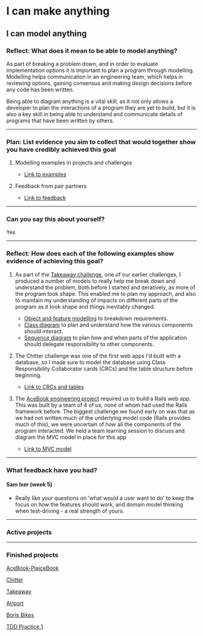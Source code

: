 # I can make anything

## I can model anything

### Reflect: What does it mean to be able to model anything?

As part of breaking a problem down, and in order to evaluate implementation options it is important to plan a program through modelling. Modelling helps communication in an engineering team, which helps in reviewing options, gaining consensus and making design decisions before any code has been written.

Being able to diagram anything is a vital skill, as it not only allows a developer to plan the interactions of a program they are yet to build, but it is also a key skill in being able to understand and communicate details of programs that have been written by others.

------

### Plan: List evidence you aim to collect that would together show you have credibly achieved this goal

1. Modelling examples in projects and challenges
    - [Link to examples](https://github.com/mattTea/Portfolio/blob/master/goals_and_evidence/1_make_anything/4_model_anything.md#reflect-how-does-each-of-the-following-examples-show-evidence-of-achieving-this-goal)

2. Feedback from pair partners
    - [Link to feedback](https://github.com/mattTea/Portfolio/blob/master/goals_and_evidence/1_make_anything/4_model_anything.md#what-feedback-have-you-had)

------

### Can you say this about yourself? 

Yes

------

### Reflect: How does each of the following examples show evidence of achieving this goal?

1. As part of the [Takeaway challenge](https://github.com/mattTea/Portfolio/blob/master/projects/takeaway.md), one of our earlier challenges, I produced a number of models to really help me break down and understand the problem, both before I started and iteratively, as more of the program took shape. This enabled me to plan my approach, and also to maintain my understanding of impacts on different parts of the program as it took shape and things inevitably changed.
    - [Object and feature modelling](https://github.com/mattTea/takeaway-challenge/blob/master/problem/user_stories.md) to breakdown requirements.
    - [Class diagram](https://github.com/mattTea/takeaway-challenge/blob/master/problem/takeaway_class_diagram.jpg) to plan and understand how the various components should interact.
    - [Sequence diagram](https://github.com/mattTea/takeaway-challenge/blob/master/problem/takeaway_sequence_diagram.jpg) to plan how and when parts of the application should delegate responsibility to other components.


2. The Chitter challenge was one of the first web apps I'd built with a database, so I made sure to model the database using Class Responsibility Collaborator cards (CRCs) and the table structure before beginning.
    - [Link to CRCs and tables](https://github.com/mattTea/chitter-challenge/blob/master/problem/problem_breakdown.md#user-story-4---sign-up)


3. The [AceBook engineering project](https://github.com/mattTea/portfolio/blob/master/projects/plaicebook.md) required us to build a Rails web app. This was built by a team of 4 of us, none of whom had used the Rails framework before. The biggest challenge we found early on was that as we had not written much of the underlying model code (Rails provides much of this), we were uncertain of how all the components of the program interacted. We held a team learning session to discuss and diagram the MVC model in place for this app
    - [Link to MVC model](https://github.com/mattTea/acebook-plaicebook/blob/master/docs/MVC.JPG)

------

### What feedback have you had?

#### Sam Ixer (week 5)

- Really like your questions on 'what would a user want to do' to keep the focus on how the features should work, and domain model thinking when test-driving - a real strength of yours.

------

### Active projects

------

### Finished projects

[AceBook-PlaiceBook](https://github.com/mattTea/portfolio/blob/master/projects/plaicebook.md)

[Chitter](https://github.com/mattTea/Portfolio/blob/master/projects/chitter.md)

[Takeaway](https://github.com/mattTea/Portfolio/blob/master/projects/takeaway.md)

[Airport](https://github.com/mattTea/Portfolio/blob/master/projects/airport.md)

[Boris Bikes](https://github.com/mattTea/Portfolio/blob/master/projects/boris_bikes.md)

[TDD Practice 1](https://github.com/mattTea/Portfolio/blob/master/projects/tdd_practice_1.md)
